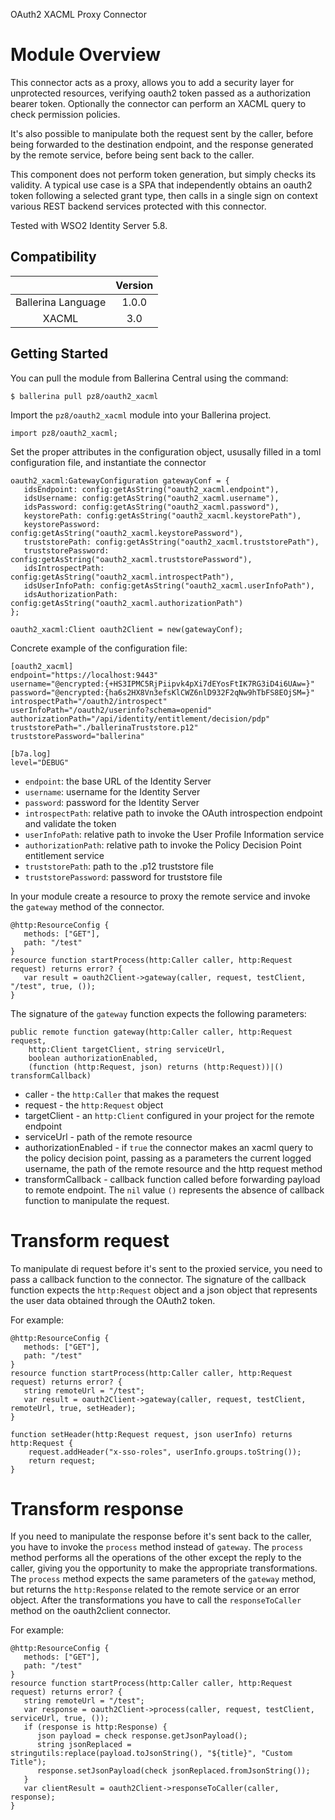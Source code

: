 OAuth2 XACML Proxy Connector

# Module Overview

This connector acts as a proxy, allows you to add a security layer for unprotected resources, verifying oauth2 token passed as a authorization bearer token. Optionally the connector can perform an XACML query to check permission policies.
 
It's also possible to manipulate both the request sent by the caller, before being forwarded to the destination endpoint, and the response generated by the remote service, before being sent back to the caller.

This component does not perform token generation, but simply checks its validity. A typical use case is a SPA that independently obtains an oauth2 token following a selected grant type, then calls in a single sign on context various REST backend services protected with this connector.

Tested with WSO2 Identity Server 5.8.

## Compatibility
|                          |    Version     |
|:------------------------:|:--------------:|
| Ballerina Language       | 1.0.0          |
| XACML                    | 3.0            |

## Getting Started

You can pull the module from Ballerina Central using the command:
```ballerina
$ ballerina pull pz8/oauth2_xacml
```

Import the `pz8/oauth2_xacml` module into your Ballerina project.
```ballerina
import pz8/oauth2_xacml;
```

Set the proper attributes in the configuration object, ususally filled in a toml configuration file, and instantiate the connector
```ballerina
oauth2_xacml:GatewayConfiguration gatewayConf = {
   idsEndpoint: config:getAsString("oauth2_xacml.endpoint"),
   idsUsername: config:getAsString("oauth2_xacml.username"),
   idsPassword: config:getAsString("oauth2_xacml.password"),
   keystorePath: config:getAsString("oauth2_xacml.keystorePath"),
   keystorePassword: config:getAsString("oauth2_xacml.keystorePassword"),
   truststorePath: config:getAsString("oauth2_xacml.truststorePath"),
   truststorePassword: config:getAsString("oauth2_xacml.truststorePassword"),    
   idsIntrospectPath: config:getAsString("oauth2_xacml.introspectPath"),
   idsUserInfoPath: config:getAsString("oauth2_xacml.userInfoPath"),
   idsAuthorizationPath: config:getAsString("oauth2_xacml.authorizationPath")
};

oauth2_xacml:Client oauth2Client = new(gatewayConf);
```
Concrete example of the configuration file:
```ballerina
[oauth2_xacml]
endpoint="https://localhost:9443"
username="@encrypted:{+HS3IPMC5RjPiipvk4pXi7dEYosFtIK7RG3iD4i6UAw=}"
password="@encrypted:{ha6s2HX8Vn3efsKlCWZ6nlD932F2qNw9hTbFS8EOjSM=}"
introspectPath="/oauth2/introspect"
userInfoPath="/oauth2/userinfo?schema=openid"
authorizationPath="/api/identity/entitlement/decision/pdp"
truststorePath="./ballerinaTruststore.p12"
truststorePassword="ballerina"    

[b7a.log]
level="DEBUG"
```
+ `endpoint`: the base URL of the Identity Server
+ `username`: username for the Identity Server
+ `password`: password for the Identity Server
+ `introspectPath`: relative path to invoke the OAuth introspection endpoint and validate the token
+ `userInfoPath`: relative path to invoke the User Profile Information service
+ `authorizationPath`: relative path to invoke the Policy Decision Point entitlement service
+ `truststorePath`: path to the .p12 truststore file
+ `truststorePassword`: password for truststore file

In your module create a resource to proxy the remote service and invoke the `gateway` method of the connector.
```ballerina
@http:ResourceConfig {
   methods: ["GET"],
   path: "/test"
}
resource function startProcess(http:Caller caller, http:Request request) returns error? {
   var result = oauth2Client->gateway(caller, request, testClient, "/test", true, ());
}
```

The signature of the `gateway` function expects the following parameters:
```ballerina
public remote function gateway(http:Caller caller, http:Request request, 
    http:Client targetClient, string serviceUrl, 
    boolean authorizationEnabled, 
    (function (http:Request, json) returns (http:Request))|() transformCallback)
```
+ caller - the `http:Caller` that makes the request
+ request - the `http:Request` object
+ targetClient - an `http:Client` configured in your project for the remote endpoint
+ serviceUrl - path of the remote resource
+ authorizationEnabled - if `true` the connector makes an xacml query to the policy decision point, passing as a parameters the current logged username, the path of the remote resource and the http request method
+ transformCallback - callback function called before forwarding payload to remote endpoint. The `nil` value `()` represents the absence of callback function to manipulate the request.

# Transform request

To manipulate di request before it's sent to the proxied service, you need to pass a callback function to the connector. The signature of the callback function expects the `http:Request` object and a json object that represents the user data obtained through the OAuth2 token.

For example:

```ballerina
@http:ResourceConfig {
   methods: ["GET"],
   path: "/test"
}
resource function startProcess(http:Caller caller, http:Request request) returns error? {
   string remoteUrl = "/test";
   var result = oauth2Client->gateway(caller, request, testClient, remoteUrl, true, setHeader);
}

function setHeader(http:Request request, json userInfo) returns http:Request {
    request.addHeader("x-sso-roles", userInfo.groups.toString());
    return request;
}
```

# Transform response

If you need to manipulate the response before it's sent back to the caller, you have to invoke the `process` method
instead of `gateway`. The `process` method performs all the operations of the other except the reply to the caller, giving you the opportunity to make the appropriate transformations.
The `process` method expects the same parameters of the `gateway` method, but returns the `http:Response` related to the remote service or an error object. After the transformations you have to call the `responseToCaller` method on the oauth2client connector.

For example:

```ballerina
@http:ResourceConfig {
   methods: ["GET"],
   path: "/test"
}
resource function startProcess(http:Caller caller, http:Request request) returns error? {
   string remoteUrl = "/test";
   var response = oauth2Client->process(caller, request, testClient, serviceUrl, true, ());
   if (response is http:Response) {
      json payload = check response.getJsonPayload();
      string jsonReplaced = stringutils:replace(payload.toJsonString(), "${title}", "Custom Title");
      response.setJsonPayload(check jsonReplaced.fromJsonString());
   }
   var clientResult = oauth2Client->responseToCaller(caller, response);
}
```
